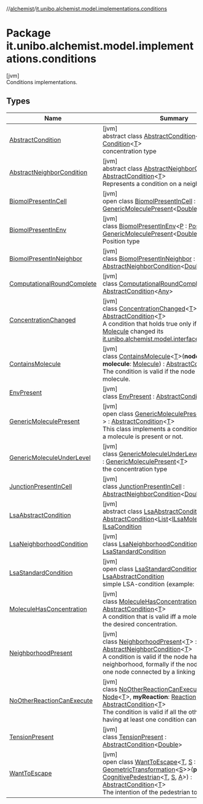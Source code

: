 //[alchemist](../../index.md)/[it.unibo.alchemist.model.implementations.conditions](index.md)

# Package it.unibo.alchemist.model.implementations.conditions

[jvm]\
Conditions implementations.

## Types

| Name | Summary |
|---|---|
| [AbstractCondition](-abstract-condition/index.md) | [jvm]<br>abstract class [AbstractCondition](-abstract-condition/index.md)<[T](-abstract-condition/index.md)> : [Condition](../it.unibo.alchemist.model.interfaces/-condition/index.md)<[T](../it.unibo.alchemist.model.implementations.layers/-step-layer/index.md)> <br>concentration type |
| [AbstractNeighborCondition](-abstract-neighbor-condition/index.md) | [jvm]<br>abstract class [AbstractNeighborCondition](-abstract-neighbor-condition/index.md)<[T](-abstract-neighbor-condition/index.md)> : [AbstractCondition](-abstract-condition/index.md)<[T](-generic-molecule-present/index.md)> <br>Represents a condition on a neighbor. |
| [BiomolPresentInCell](-biomol-present-in-cell/index.md) | [jvm]<br>open class [BiomolPresentInCell](-biomol-present-in-cell/index.md) : [GenericMoleculePresent](-generic-molecule-present/index.md)<[Double](https://docs.oracle.com/javase/8/docs/api/java/lang/Double.html)> |
| [BiomolPresentInEnv](-biomol-present-in-env/index.md) | [jvm]<br>class [BiomolPresentInEnv](-biomol-present-in-env/index.md)<[P](-biomol-present-in-env/index.md) : [Position](../it.unibo.alchemist.model.interfaces/-position/index.md)<out [P](../it.unibo.alchemist.model/-biochemistry-incarnation/index.md)>?> : [GenericMoleculePresent](-generic-molecule-present/index.md)<[Double](https://docs.oracle.com/javase/8/docs/api/java/lang/Double.html)> <br>Position type |
| [BiomolPresentInNeighbor](-biomol-present-in-neighbor/index.md) | [jvm]<br>class [BiomolPresentInNeighbor](-biomol-present-in-neighbor/index.md) : [AbstractNeighborCondition](-abstract-neighbor-condition/index.md)<[Double](https://docs.oracle.com/javase/8/docs/api/java/lang/Double.html)> |
| [ComputationalRoundComplete](-computational-round-complete/index.md) | [jvm]<br>class [ComputationalRoundComplete](-computational-round-complete/index.md) : [AbstractCondition](-abstract-condition/index.md)<[Any](https://kotlinlang.org/api/latest/jvm/stdlib/kotlin/-any/index.html)> |
| [ConcentrationChanged](-concentration-changed/index.md) | [jvm]<br>class [ConcentrationChanged](-concentration-changed/index.md)<[T](-concentration-changed/index.md)> : [AbstractCondition](-abstract-condition/index.md)<[T](../it.unibo.alchemist.model.implementations.layers/-step-layer/index.md)> <br>A condition that holds true only if the tracked [Molecule](../it.unibo.alchemist.model.interfaces/-molecule/index.md) changed its [it.unibo.alchemist.model.interfaces.Concentration](../it.unibo.alchemist.model.interfaces/-concentration/index.md). |
| [ContainsMolecule](-contains-molecule/index.md) | [jvm]<br>class [ContainsMolecule](-contains-molecule/index.md)<[T](-contains-molecule/index.md)>(**node**: [Node](../it.unibo.alchemist.model.interfaces/-node/index.md)<[T](-contains-molecule/index.md)>, **molecule**: [Molecule](../it.unibo.alchemist.model.interfaces/-molecule/index.md)) : [AbstractCondition](-abstract-condition/index.md)<[T](-contains-molecule/index.md)> <br>The condition is valid if the node contains the molecule. |
| [EnvPresent](-env-present/index.md) | [jvm]<br>class [EnvPresent](-env-present/index.md) : [AbstractCondition](-abstract-condition/index.md)<[Double](https://docs.oracle.com/javase/8/docs/api/java/lang/Double.html)> |
| [GenericMoleculePresent](-generic-molecule-present/index.md) | [jvm]<br>open class [GenericMoleculePresent](-generic-molecule-present/index.md)<[T](-generic-molecule-present/index.md) : [Number](https://docs.oracle.com/javase/8/docs/api/java/lang/Number.html)?> : [AbstractCondition](-abstract-condition/index.md)<[T](-generic-molecule-present/index.md)> <br>This class implements a condition which checks if a molecule is present or not. |
| [GenericMoleculeUnderLevel](-generic-molecule-under-level/index.md) | [jvm]<br>class [GenericMoleculeUnderLevel](-generic-molecule-under-level/index.md)<[T](-generic-molecule-under-level/index.md) : [Number](https://docs.oracle.com/javase/8/docs/api/java/lang/Number.html)?> : [GenericMoleculePresent](-generic-molecule-present/index.md)<[T](-generic-molecule-present/index.md)> <br>the concentration type |
| [JunctionPresentInCell](-junction-present-in-cell/index.md) | [jvm]<br>class [JunctionPresentInCell](-junction-present-in-cell/index.md) : [AbstractNeighborCondition](-abstract-neighbor-condition/index.md)<[Double](https://docs.oracle.com/javase/8/docs/api/java/lang/Double.html)> |
| [LsaAbstractCondition](-lsa-abstract-condition/index.md) | [jvm]<br>abstract class [LsaAbstractCondition](-lsa-abstract-condition/index.md) : [AbstractCondition](-abstract-condition/index.md)<[List](https://docs.oracle.com/javase/8/docs/api/java/util/List.html)<[ILsaMolecule](../it.unibo.alchemist.model.interfaces/-i-lsa-molecule/index.md)>> , [ILsaCondition](../it.unibo.alchemist.model.interfaces/-i-lsa-condition/index.md) |
| [LsaNeighborhoodCondition](-lsa-neighborhood-condition/index.md) | [jvm]<br>class [LsaNeighborhoodCondition](-lsa-neighborhood-condition/index.md) : [LsaStandardCondition](-lsa-standard-condition/index.md) |
| [LsaStandardCondition](-lsa-standard-condition/index.md) | [jvm]<br>open class [LsaStandardCondition](-lsa-standard-condition/index.md) : [LsaAbstractCondition](-lsa-abstract-condition/index.md)<br>simple LSA-condition (example: <grad,X,1>). |
| [MoleculeHasConcentration](-molecule-has-concentration/index.md) | [jvm]<br>class [MoleculeHasConcentration](-molecule-has-concentration/index.md)<[T](-molecule-has-concentration/index.md)> : [AbstractCondition](-abstract-condition/index.md)<[T](../it.unibo.alchemist.model.implementations.layers/-step-layer/index.md)> <br>A condition that is valid iff a molecule has exactly the desired concentration. |
| [NeighborhoodPresent](-neighborhood-present/index.md) | [jvm]<br>class [NeighborhoodPresent](-neighborhood-present/index.md)<[T](-neighborhood-present/index.md)> : [AbstractNeighborCondition](-abstract-neighbor-condition/index.md)<[T](-generic-molecule-present/index.md)> <br>A condition is valid if the node has a neighborhood, formally if the node has at least one node connected by a linking rule. |
| [NoOtherReactionCanExecute](-no-other-reaction-can-execute/index.md) | [jvm]<br>class [NoOtherReactionCanExecute](-no-other-reaction-can-execute/index.md)<[T](-no-other-reaction-can-execute/index.md)>(**node**: [Node](../it.unibo.alchemist.model.interfaces/-node/index.md)<[T](-no-other-reaction-can-execute/index.md)>, **myReaction**: [Reaction](../it.unibo.alchemist.model.interfaces/-reaction/index.md)<[T](-no-other-reaction-can-execute/index.md)>) : [AbstractCondition](-abstract-condition/index.md)<[T](-no-other-reaction-can-execute/index.md)> <br>The condition is valid if all the other reactions having at least one condition can not execute. |
| [TensionPresent](-tension-present/index.md) | [jvm]<br>class [TensionPresent](-tension-present/index.md) : [AbstractCondition](-abstract-condition/index.md)<[Double](https://docs.oracle.com/javase/8/docs/api/java/lang/Double.html)> |
| [WantToEscape](-want-to-escape/index.md) | [jvm]<br>open class [WantToEscape](-want-to-escape/index.md)<[T](-want-to-escape/index.md), [S](-want-to-escape/index.md) : [Vector](../it.unibo.alchemist.model.interfaces.geometry/-vector/index.md)<[S](-want-to-escape/index.md)>, [A](-want-to-escape/index.md) : [GeometricTransformation](../it.unibo.alchemist.model.interfaces.geometry/-geometric-transformation/index.md)<[S](-want-to-escape/index.md)>>(**pedestrian**: [CognitivePedestrian](../it.unibo.alchemist.model.interfaces/-cognitive-pedestrian/index.md)<[T](-want-to-escape/index.md), [S](-want-to-escape/index.md), [A](-want-to-escape/index.md)>) : [AbstractCondition](-abstract-condition/index.md)<[T](-want-to-escape/index.md)> <br>The intention of the pedestrian to evacuate or not. |
